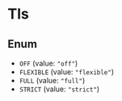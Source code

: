 # Tls

## Enum

* `OFF` (value: `"off"`)
* `FLEXIBLE` (value: `"flexible"`)
* `FULL` (value: `"full"`)
* `STRICT` (value: `"strict"`)
